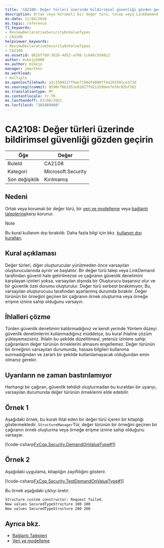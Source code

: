 ```yaml
---
title: 'CA2108: Değer türleri üzerinde bildirimsel güvenliği gözden geçirin'
description: Ortak veya korumalı bir değer türü, talep veya LinkDemand tarafından korunur.
ms.date: 11/04/2016
ms.topic: reference
f1_keywords:
- ReviewDeclarativeSecurityOnValueTypes
- CA2108
helpviewer_keywords:
- ReviewDeclarativeSecurityOnValueTypes
- CA2108
ms.assetid: d62bffdd-3826-4d52-a708-1c646c5d48c2
author: mikejo5000
ms.author: mikejo
manager: jmartens
ms.workload:
- multiple
ms.openlocfilehash: a2c1500227f9ae7190df40007f4a293391ce373d
ms.sourcegitcommit: 8590cf6b3351e82827fd21159beefef0c02bf162
ms.translationtype: MT
ms.contentlocale: tr-TR
ms.lasthandoff: 03/08/2021
ms.locfileid: "102469408"
---
```

# <a name="ca2108-review-declarative-security-on-value-types"></a>CA2108: Değer türleri üzerinde bildirimsel güvenliği gözden geçirin

|Öğe|Değer|
|-|-|
|RuleId|CA2108|
|Kategori|Microsoft.Security|
|Son değişiklik|Kırılmamış|

## <a name="cause"></a>Nedeni
Ortak veya korumalı bir değer türü, bir [veri ve modelleme](/dotnet/framework/data/index) veya [bağlantı taleplerine](/dotnet/framework/misc/link-demands)karşı korunur.

> [!NOTE]
> Bu kural kullanım dışı bırakıldı. Daha fazla bilgi için bkz. [kullanım dışı kuralları](fxcop-unported-deprecated-rules.md).

## <a name="rule-description"></a>Kural açıklaması

Değer türleri, diğer oluşturucular yürütmeden önce varsayılan oluşturucularında ayrılır ve başlatılır. Bir değer türü talep veya LinkDemand tarafından güvenli hale getirilmezse ve çağıranın güvenlik denetimini karşılayan izinleri yoksa, varsayılan dışında bir Oluşturucu başarısız olur ve bir güvenlik özel durumu oluşturulur. Değer türü serbest bırakılmıyor; Bu, varsayılan oluşturucusu tarafından ayarlanmış durumda bırakılır. Değer türünün bir örneğini geçiren bir çağıranın örnek oluşturma veya örneğe erişme iznine sahip olduğunu varsayın.

## <a name="how-to-fix-violations"></a>İhlalleri çözme

Türden güvenlik denetimini kaldırmadığınız ve kendi yerinde Yöntem düzeyi güvenlik denetimlerini kullanmadığınız müddetçe, bu kural ihlaline çözüm yükleyemezsiniz. İhlalin bu şekilde düzeltilmesi, yetersiz izinlere sahip çağıranların değer türünün örneklerini almasını engellemez. Değer türünün bir örneğinin varsayılan durumunda, hassas bilgileri kullanıma sunmadığından ve zararlı bir şekilde kullanılamayacak olduğundan emin olmanız gerekir.

## <a name="when-to-suppress-warnings"></a>Uyarıların ne zaman bastırılamıyor

Herhangi bir çağıran, güvenlik tehdidi oluşturmadan bu kuraldan bir uyarıyı, varsayılan durumunda değer türünün örneklerini elde edebilir.

## <a name="example-1"></a>Örnek 1

Aşağıdaki örnek, bu kuralı ihlal eden bir değer türü içeren bir kitaplığı göstermektedir. `StructureManager`Tür, değer türünün bir örneğini geçiren bir çağıranın örnek oluşturma veya örneğe erişme iznine sahip olduğunu varsayar.

[!code-csharp[FxCop.Security.DemandOnValueType#1](../code-quality/codesnippet/CSharp/ca2108-review-declarative-security-on-value-types_1.cs)]

## <a name="example-2"></a>Örnek 2

Aşağıdaki uygulama, kitaplığın zayıflılığını gösterir.

[!code-csharp[FxCop.Security.TestDemandOnValueType#1](../code-quality/codesnippet/CSharp/ca2108-review-declarative-security-on-value-types_2.cs)]

Bu örnek aşağıdaki çıktıyı üretir:

```txt
Structure custom constructor: Request failed.
New values SecuredTypeStructure 100 100
New values SecuredTypeStructure 200 200
```

## <a name="see-also"></a>Ayrıca bkz.

- [Bağlantı Talepleri](/dotnet/framework/misc/link-demands)
- [Veri ve modelleme](/dotnet/framework/data/index)
